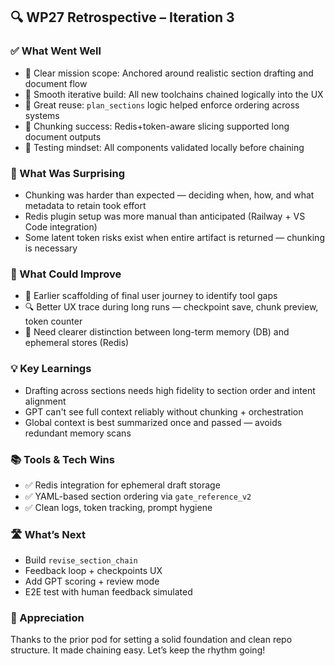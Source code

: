## 🔍 WP27 Retrospective – Iteration 3

### ✅ What Went Well
- 🎯 Clear mission scope: Anchored around realistic section drafting and document flow
- 🔁 Smooth iterative build: All new toolchains chained logically into the UX
- 🧠 Great reuse: `plan_sections` logic helped enforce ordering across systems
- 🧱 Chunking success: Redis+token-aware slicing supported long document outputs
- 🧪 Testing mindset: All components validated locally before chaining

### 🤔 What Was Surprising
- Chunking was harder than expected — deciding when, how, and what metadata to retain took effort
- Redis plugin setup was more manual than anticipated (Railway + VS Code integration)
- Some latent token risks exist when entire artifact is returned — chunking is necessary

### 🚧 What Could Improve
- 🔄 Earlier scaffolding of final user journey to identify tool gaps
- 🔍 Better UX trace during long runs — checkpoint save, chunk preview, token counter
- 🧩 Need clearer distinction between long-term memory (DB) and ephemeral stores (Redis)

### 💡 Key Learnings
- Drafting across sections needs high fidelity to section order and intent alignment
- GPT can't see full context reliably without chunking + orchestration
- Global context is best summarized once and passed — avoids redundant memory scans

### 📚 Tools & Tech Wins
- ✅ Redis integration for ephemeral draft storage
- ✅ YAML-based section ordering via `gate_reference_v2`
- ✅ Clean logs, token tracking, prompt hygiene

### 🛣️ What’s Next
- Build `revise_section_chain`
- Feedback loop + checkpoints UX
- Add GPT scoring + review mode
- E2E test with human feedback simulated

### 🙏 Appreciation
Thanks to the prior pod for setting a solid foundation and clean repo structure. It made chaining easy. Let’s keep the rhythm going!

